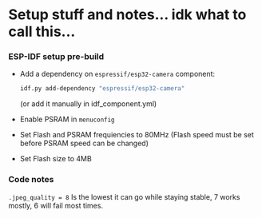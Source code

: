 

# Setup stuff and notes... idk what to call this...

### ESP-IDF setup pre-build

- Add a dependency on `espressif/esp32-camera` component:
  ```bash
  idf.py add-dependency "espressif/esp32-camera"
  ```
  (or add it manually in idf_component.yml)

- Enable PSRAM in `menuconfig` 
- Set Flash and PSRAM frequiencies to 80MHz (Flash speed must be set before PSRAM speed can be changed)
- Set Flash size to 4MB

### Code notes

`.jpeg_quality = 8` Is the lowest it can go while staying stable, 7 works mostly, 6 will fail most times. 